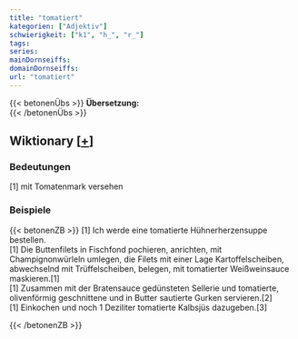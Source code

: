 ```yaml
---
title: "tomatiert"
kategorien: ["Adjektiv"]
schwierigkeit: ["k1", "h_", "r_"]
tags:
series:
mainDornseiffs:
domainDornseiffs:
url: "tomatiert"
---
```


{{< betonenÜbs >}}
**Übersetzung:**  
{{< /betonenÜbs >}}

## Wiktionary [[+](https://de.wiktionary.org/wiki/tomatiert)]

### Bedeutungen
[1] mit Tomatenmark versehen  

### Beispiele
{{< betonenZB >}}
[1] Ich werde eine tomatierte Hühnerherzensuppe bestellen.  
[1] Die Buttenfilets in Fischfond pochieren, anrichten, mit Champignonwürleln umlegen, die Filets mit einer Lage Kartoffelscheiben, abwechselnd mit Trüffelscheiben, belegen, mit tomatierter Weißweinsauce maskieren.[1]  
[1] Zusammen mit der Bratensauce gedünsteten Sellerie und tomatierte, olivenförmig geschnittene und in Butter sautierte Gurken servieren.[2]  
[1] Einkochen und noch 1 Deziliter tomatierte Kalbsjüs dazugeben.[3]  

{{< /betonenZB >}}

